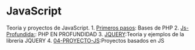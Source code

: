 # JavaScript
Teoria y proyectos de JavaScript.
    1. [Primeros pasos](/01-PRIMEROS-PASOS/): Bases de PHP
    2. [Js-Profundida:](/02-JS-PROFUNDIDAD/): PHP EN PROFUNDIDAD
    3. [JQUERY](/03-JQUERY):Teoria y ejemplos de la libreria JQUERY
    4. [04-PROYECTO-JS](/04-PROYECTO-JS/):Proyectos basados en JS